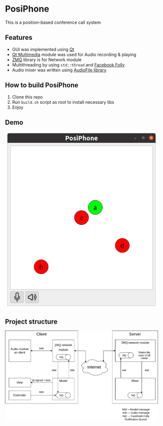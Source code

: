 # PosiPhone

This is a position-based conference call system

## Features

* GUI was implemented using [Qt](https://www.qt.io/)
* [Qt Multimedia](https://doc.qt.io/qt-5/qtmultimedia-module.html) module was used for Audio recording & playing
* [ZMQ](https://zeromq.org) library is for Network module
* Multithreading by using `std::thread` and [Facebook Folly](https://github.com/facebook/folly)
* Audio mixer was written using [AudioFile library](https://github.com/adamstark/AudioFile)

## How to build PosiPhone

1. Clone this repo
2. Run `build.sh` script as root to install necessary libs
3. Enjoy

## Demo

![](./resources/demo.png)

## Project structure

![](./resources/structure.png)
